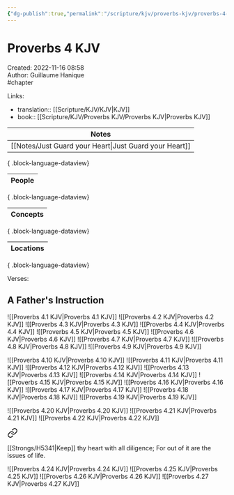 ```yaml
---
{"dg-publish":true,"permalink":"/scripture/kjv/proverbs-kjv/proverbs-4-kjv/proverbs-4-kjv/"}
---
```


# Proverbs 4 KJV

Created: 2022-11-16 08:58  
Author: Guillaume Hanique  
#chapter

Links:

- translation:: [[Scripture/KJV/KJV\|KJV]]
- book:: [[Scripture/KJV/Proverbs KJV/Proverbs KJV\|Proverbs KJV]]

| Notes                                                     |
| --------------------------------------------------------- |
| [[Notes/Just Guard your Heart\|Just Guard your Heart]] |

{ .block-language-dataview}

| People |
| ------ |

{ .block-language-dataview}

| Concepts |
| -------- |

{ .block-language-dataview}

| Locations |
| --------- |

{ .block-language-dataview}

Verses:

## A Father's Instruction

![[Proverbs 4.1 KJV\|Proverbs 4.1 KJV]]
![[Proverbs 4.2 KJV\|Proverbs 4.2 KJV]]
![[Proverbs 4.3 KJV\|Proverbs 4.3 KJV]]
![[Proverbs 4.4 KJV\|Proverbs 4.4 KJV]]
![[Proverbs 4.5 KJV\|Proverbs 4.5 KJV]]
![[Proverbs 4.6 KJV\|Proverbs 4.6 KJV]]
![[Proverbs 4.7 KJV\|Proverbs 4.7 KJV]]
![[Proverbs 4.8 KJV\|Proverbs 4.8 KJV]]
![[Proverbs 4.9 KJV\|Proverbs 4.9 KJV]]

![[Proverbs 4.10 KJV\|Proverbs 4.10 KJV]]
![[Proverbs 4.11 KJV\|Proverbs 4.11 KJV]]
![[Proverbs 4.12 KJV\|Proverbs 4.12 KJV]]
![[Proverbs 4.13 KJV\|Proverbs 4.13 KJV]]
![[Proverbs 4.14 KJV\|Proverbs 4.14 KJV]]
![[Proverbs 4.15 KJV\|Proverbs 4.15 KJV]]
![[Proverbs 4.16 KJV\|Proverbs 4.16 KJV]]
![[Proverbs 4.17 KJV\|Proverbs 4.17 KJV]]
![[Proverbs 4.18 KJV\|Proverbs 4.18 KJV]]
![[Proverbs 4.19 KJV\|Proverbs 4.19 KJV]]

![[Proverbs 4.20 KJV\|Proverbs 4.20 KJV]]
![[Proverbs 4.21 KJV\|Proverbs 4.21 KJV]]
![[Proverbs 4.22 KJV\|Proverbs 4.22 KJV]]

<div class="transclusion internal-embed is-loaded"><a class="markdown-embed-link" href="/scripture/kjv/proverbs-kjv/proverbs-4-kjv/proverbs-4-23-kjv/" aria-label="Open link"><svg xmlns="http://www.w3.org/2000/svg" width="24" height="24" viewBox="0 0 24 24" fill="none" stroke="currentColor" stroke-width="2" stroke-linecap="round" stroke-linejoin="round" class="svg-icon lucide-link"><path d="M10 13a5 5 0 0 0 7.54.54l3-3a5 5 0 0 0-7.07-7.07l-1.72 1.71"></path><path d="M14 11a5 5 0 0 0-7.54-.54l-3 3a5 5 0 0 0 7.07 7.07l1.71-1.71"></path></svg></a><div class="markdown-embed">



[[Strongs/H5341\|Keep]] thy heart with all diligence; For out of it are the issues of life.


</div></div>

![[Proverbs 4.24 KJV\|Proverbs 4.24 KJV]]
![[Proverbs 4.25 KJV\|Proverbs 4.25 KJV]]
![[Proverbs 4.26 KJV\|Proverbs 4.26 KJV]]
![[Proverbs 4.27 KJV\|Proverbs 4.27 KJV]]
